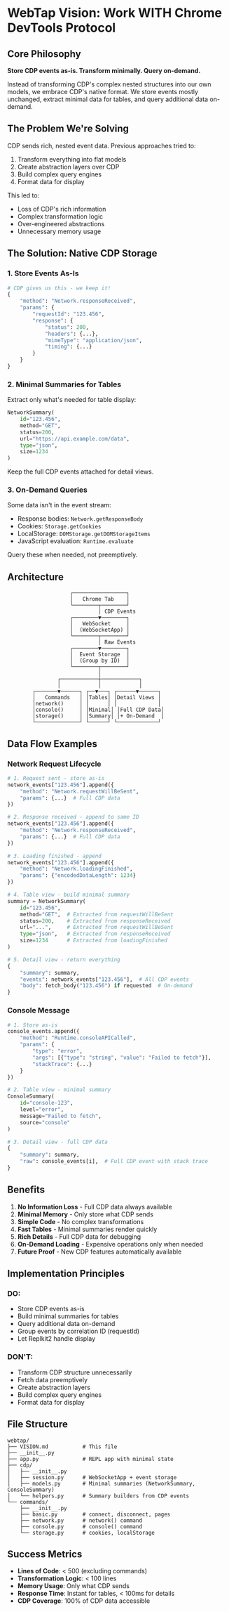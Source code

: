 # WebTap Vision: Work WITH Chrome DevTools Protocol

## Core Philosophy

**Store CDP events as-is. Transform minimally. Query on-demand.**

Instead of transforming CDP's complex nested structures into our own models, we embrace CDP's native format. We store events mostly unchanged, extract minimal data for tables, and query additional data on-demand.

## The Problem We're Solving

CDP sends rich, nested event data. Previous approaches tried to:
1. Transform everything into flat models
2. Create abstraction layers over CDP
3. Build complex query engines
4. Format data for display

This led to:
- Loss of CDP's rich information
- Complex transformation logic
- Over-engineered abstractions
- Unnecessary memory usage

## The Solution: Native CDP Storage

### 1. Store Events As-Is

```python
# CDP gives us this - we keep it!
{
    "method": "Network.responseReceived",
    "params": {
        "requestId": "123.456", 
        "response": {
            "status": 200,
            "headers": {...},
            "mimeType": "application/json",
            "timing": {...}
        }
    }
}
```

### 2. Minimal Summaries for Tables

Extract only what's needed for table display:
```python
NetworkSummary(
    id="123.456",
    method="GET",
    status=200,
    url="https://api.example.com/data",
    type="json",
    size=1234
)
```

Keep the full CDP events attached for detail views.

### 3. On-Demand Queries

Some data isn't in the event stream:
- Response bodies: `Network.getResponseBody`
- Cookies: `Storage.getCookies` 
- LocalStorage: `DOMStorage.getDOMStorageItems`
- JavaScript evaluation: `Runtime.evaluate`

Query these when needed, not preemptively.

## Architecture

```
                    ┌─────────────────┐
                    │   Chrome Tab    │
                    └────────┬────────┘
                             │ CDP Events
                    ┌────────▼────────┐
                    │   WebSocket     │
                    │  (WebSocketApp) │
                    └────────┬────────┘
                             │ Raw Events
                    ┌────────▼────────┐
                    │  Event Storage  │
                    │  (Group by ID)  │
                    └────────┬────────┘
                             │
                ┌────────────┼────────────┐
                │            │            │
        ┌───────▼──────┐ ┌──▼───┐ ┌──────▼──────┐
        │   Commands   │ │Tables│ │Detail Views │
        │network()     │ │      │ │             │
        │console()     │ │Minimal│ │Full CDP Data│
        │storage()     │ │Summary│ │+ On-Demand  │
        └──────────────┘ └──────┘ └─────────────┘
```

## Data Flow Examples

### Network Request Lifecycle

```python
# 1. Request sent - store as-is
network_events["123.456"].append({
    "method": "Network.requestWillBeSent",
    "params": {...}  # Full CDP data
})

# 2. Response received - append to same ID
network_events["123.456"].append({
    "method": "Network.responseReceived", 
    "params": {...}  # Full CDP data
})

# 3. Loading finished - append
network_events["123.456"].append({
    "method": "Network.loadingFinished",
    "params": {"encodedDataLength": 1234}
})

# 4. Table view - build minimal summary
summary = NetworkSummary(
    id="123.456",
    method="GET",  # Extracted from requestWillBeSent
    status=200,    # Extracted from responseReceived
    url="...",     # Extracted from requestWillBeSent
    type="json",   # Extracted from responseReceived
    size=1234      # Extracted from loadingFinished
)

# 5. Detail view - return everything
{
    "summary": summary,
    "events": network_events["123.456"],  # All CDP events
    "body": fetch_body("123.456") if requested  # On-demand
}
```

### Console Message

```python
# 1. Store as-is
console_events.append({
    "method": "Runtime.consoleAPICalled",
    "params": {
        "type": "error",
        "args": [{"type": "string", "value": "Failed to fetch"}],
        "stackTrace": {...}
    }
})

# 2. Table view - minimal summary
ConsoleSummary(
    id="console-123",
    level="error",
    message="Failed to fetch",
    source="console"
)

# 3. Detail view - full CDP data
{
    "summary": summary,
    "raw": console_events[i],  # Full CDP event with stack trace
}
```

## Benefits

1. **No Information Loss** - Full CDP data always available
2. **Minimal Memory** - Only store what CDP sends
3. **Simple Code** - No complex transformations
4. **Fast Tables** - Minimal summaries render quickly
5. **Rich Details** - Full CDP data for debugging
6. **On-Demand Loading** - Expensive operations only when needed
7. **Future Proof** - New CDP features automatically available

## Implementation Principles

### DO:
- Store CDP events as-is
- Build minimal summaries for tables
- Query additional data on-demand
- Group events by correlation ID (requestId)
- Let Replkit2 handle display

### DON'T:
- Transform CDP structure unnecessarily
- Fetch data preemptively
- Create abstraction layers
- Build complex query engines
- Format data for display

## File Structure

```
webtap/
├── VISION.md           # This file
├── __init__.py
├── app.py              # REPL app with minimal state
├── cdp/
│   ├── __init__.py
│   ├── session.py      # WebSocketApp + event storage
│   ├── models.py       # Minimal summaries (NetworkSummary, ConsoleSummary)
│   └── helpers.py      # Summary builders from CDP events
└── commands/
    ├── __init__.py
    ├── basic.py        # connect, disconnect, pages
    ├── network.py      # network() command
    ├── console.py      # console() command
    └── storage.py      # cookies, localStorage
```

## Success Metrics

- **Lines of Code**: < 500 (excluding commands)
- **Transformation Logic**: < 100 lines
- **Memory Usage**: Only what CDP sends
- **Response Time**: Instant for tables, < 100ms for details
- **CDP Coverage**: 100% of CDP data accessible
